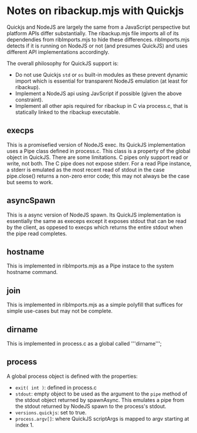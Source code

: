 # Notes on ribackup.mjs with Quickjs
Quickjs and NodeJS are largely the same from a JavaScript perspective but platform APIs differ substantially. The ribackup.mjs file imports all of its dependendies from ribImports.mjs to hide these differences. ribImports.mjs detects if it is running on NodeJS or not (and presumes QuickJS) and uses different API implementations accordingly.

The overall philosophy for QuickJS support is:
- Do not use Quickjs ```std``` or ```os``` built-in modules as these prevent dynamic import which is essential for transparent NodeJS emulation (at least for ribackup).
- Implement a NodeJS api using JavScript if possible (given the above constraint).
- Implement all other apis required for ribackup in C via process.c, that is statically linked to the ribackup executable.

## execps
This is a promisefied version of NodeJS exec. Its QuickJS implementation uses a Pipe class defined in process.c. This class is a property of the global object in QuickJS. There are some limitations. C pipes only support read or write, not both. The C pipe does not expose stderr. For a read Pipe instance, a stderr is emulated as the most recent read of stdout in the case pipe.close() returns a non-zero error code; this may not always be the case but seems to work.

## asyncSpawn
This is a async version of NodeJS spawn. Its QuickJS implementation is essentially the same as execeps except it exposes stdout that can be read by the client, as oppesed to execps which returns the entire stdout when the pipe read completes.

## hostname
This is implemented in ribImports.mjs as a Pipe instace to the system hostname command.

## join
This is implemented in ribImports.mjs as a simple polyfill that suffices for simple use-cases but may not be complete.

## dirname
This is implemented in process.c as a global called '''dirname''';

## process
A global process object is defined with the properties:
- ```exit( int )```: defined in process.c
- ```stdout```: empty object to be used as the argument to the ```pipe``` method of the stdout object returned by spawnAsync. This emulates a pipe from the stdout returned by NodeJS spawn to the process's stdout.
- ```versions.quickjs```: set to true.
- ```process.argv[]```: where QuickJS scriptArgs is mapped to argv starting at index 1.

